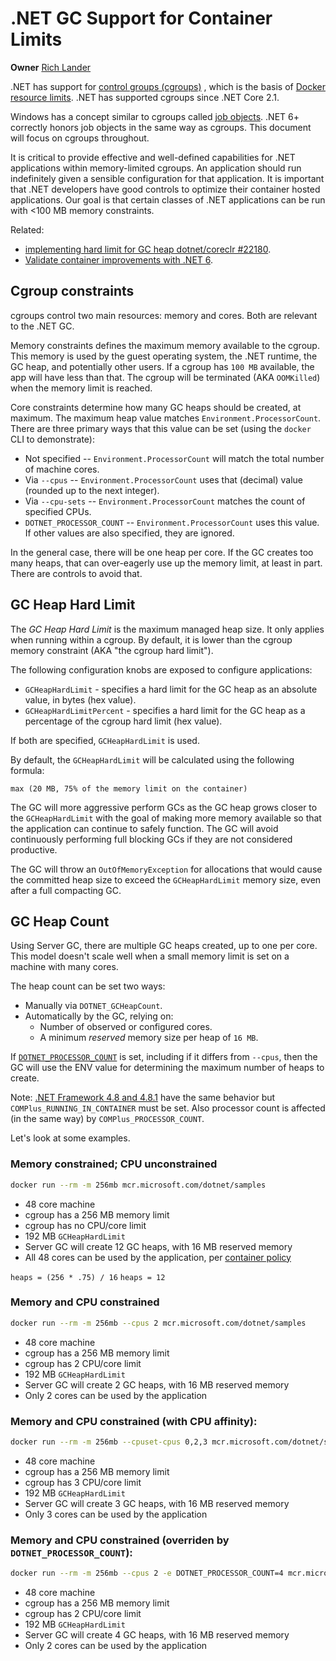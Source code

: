 # .NET GC Support for Container Limits

**Owner** [Rich Lander](https://github.com/richlander)

.NET has support for [control groups (cgroups)](https://en.wikipedia.org/wiki/Cgroups) , which is the basis of [Docker resource limits](https://docs.docker.com/config/containers/resource_constraints/). .NET has supported cgroups since .NET Core 2.1.

Windows has a concept similar to cgroups called [job objects](https://docs.microsoft.com/windows/desktop/ProcThread/job-objects). .NET 6+ correctly honors job objects in the same way as cgroups. This document will focus on cgroups throughout.

It is critical to provide effective and well-defined capabilities for .NET applications within memory-limited cgroups. An application should run indefinitely given a sensible configuration for that application. It is important that .NET developers have good controls to optimize their container hosted applications. Our goal is that certain classes of .NET applications can be run with <100 MB memory constraints.

Related:

- [implementing hard limit for GC heap dotnet/coreclr #22180](https://github.com/dotnet/coreclr/pull/22180).
- [Validate container improvements with .NET 6](https://github.com/dotnet/runtime/issues/53149).

## Cgroup constraints

cgroups control two main resources: memory and cores. Both are relevant to the .NET GC.

Memory constraints defines the maximum memory available to the cgroup. This memory is used by the guest operating system, the .NET runtime, the GC heap, and potentially other users. If a cgroup has `100 MB` available, the app will have less than that. The cgroup will be terminated (AKA `OOMKilled`) when the memory limit is reached.

Core constraints determine how many GC heaps should be created, at maximum. The maximum heap value matches `Environment.ProcessorCount`. There are three primary ways that this value can be set (using the `docker` CLI to demonstrate):

- Not specified -- `Environment.ProcessorCount` will match the total number of machine cores.
- Via `--cpus` -- `Environment.ProcessorCount` uses that (decimal) value (rounded up to the next integer).
- Via `--cpu-sets` -- `Environment.ProcessorCount` matches the count of specified CPUs.
- `DOTNET_PROCESSOR_COUNT` -- `Environment.ProcessorCount` uses this value. If other values are also specified, they are ignored.

In the general case, there will be one heap per core. If the GC creates too many heaps, that can over-eagerly use up the memory limit, at least in part. There are controls to avoid that.

## GC Heap Hard Limit

The *GC Heap Hard Limit* is the maximum managed heap size. It only applies when running within a cgroup. By default, it is lower than the cgroup memory constraint (AKA "the cgroup hard limit").

The following configuration knobs are exposed to configure applications:

* `GCHeapHardLimit` - specifies a hard limit for the GC heap as an absolute value, in bytes (hex value).
* `GCHeapHardLimitPercent` - specifies a hard limit for the GC heap as a percentage of the cgroup hard limit (hex value).

If both are specified, `GCHeapHardLimit` is used.

By default, the `GCHeapHardLimit` will be calculated using the following formula:

```console
max (20 MB, 75% of the memory limit on the container)
```

The GC will more aggressive perform GCs as the GC heap grows closer to the `GCHeapHardLimit` with the goal of making more memory available so that the application can continue to safely function. The GC will avoid continuously performing full blocking GCs if they are not considered productive.

The GC will throw an `OutOfMemoryException` for allocations that would cause the committed heap size to exceed the `GCHeapHardLimit` memory size, even after a full compacting GC.

## GC Heap Count

Using Server GC, there are multiple GC heaps created, up to one per core. This model doesn't scale well when a small memory limit is set on a machine with many cores.

The heap count can be set two ways:

- Manually via `DOTNET_GCHeapCount`.
- Automatically by the GC, relying on:
  - Number of observed or configured cores.
  - A minimum _reserved_ memory size per heap of `16 MB`.

If [`DOTNET_PROCESSOR_COUNT`](https://github.com/dotnet/runtime/issues/48094) is set, including if it differs from `--cpus`, then the GC will use the ENV value for determining the maximum number of heaps to create.

Note: [.NET Framework 4.8 and 4.8.1](https://github.com/microsoft/dotnet-framework-docker/discussions/935) have the same behavior but `COMPlus_RUNNING_IN_CONTAINER` must be set. Also processor count is affected (in the same way) by `COMPlus_PROCESSOR_COUNT`.

Let's look at some examples.

### Memory constrained; CPU unconstrained

```bash
docker run --rm -m 256mb mcr.microsoft.com/dotnet/samples
```

* 48 core machine
* cgroup has a 256 MB memory limit
* cgroup has no CPU/core limit
* 192 MB `GCHeapHardLimit`
* Server GC will create 12 GC heaps, with 16 MB reserved memory
* All 48 cores can be used by the application, per [container policy](https://docs.docker.com/config/containers/resource_constraints/#cpu)

`heaps = (256 * .75) / 16`
`heaps = 12`

### Memory and CPU constrained

```bash
docker run --rm -m 256mb --cpus 2 mcr.microsoft.com/dotnet/samples
```

* 48 core machine
* cgroup has a 256 MB memory limit
* cgroup has 2 CPU/core limit
* 192 MB `GCHeapHardLimit`
* Server GC will create 2 GC heaps, with 16 MB reserved memory
* Only 2 cores can be used by the application

### Memory and CPU constrained (with CPU affinity):

```bash
docker run --rm -m 256mb --cpuset-cpus 0,2,3 mcr.microsoft.com/dotnet/samples
```

* 48 core machine
* cgroup has a 256 MB memory limit
* cgroup has 3 CPU/core limit
* 192 MB `GCHeapHardLimit`
* Server GC will create 3 GC heaps, with 16 MB reserved memory
* Only 3 cores can be used by the application

### Memory and CPU constrained (overriden by `DOTNET_PROCESSOR_COUNT`):

```bash
docker run --rm -m 256mb --cpus 2 -e DOTNET_PROCESSOR_COUNT=4 mcr.microsoft.com/dotnet/samples
```

* 48 core machine
* cgroup has a 256 MB memory limit
* cgroup has 2 CPU/core limit
* 192 MB `GCHeapHardLimit`
* Server GC will create 4 GC heaps, with 16 MB reserved memory
* Only 2 cores can be used by the application
